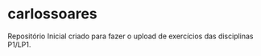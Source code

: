 # carlossoares
Repositório Inicial criado para fazer o upload de exercícios das disciplinas P1/LP1.

